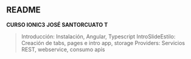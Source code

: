 ## README
**CURSO IONIC3**
**JOSÉ SANTORCUATO T**

> Introducción: Instalación, Angular, Typescript
> IntroSlideEstilo: Creación de tabs, pages e intro app, storage
> Providers: Servicios REST, webservice, consumo apis

